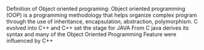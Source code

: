 Definition of Object oriented programing:
Object oriented programming (OOP) is a programming methodology that helps organize complex program through the use of inheritance, encapsulation, abstraction, polymorphism.
C evolved into C++ and C++ set the stage for JAVA 
From C java derives its syntax and many of the Object Oriented Programming Feature were influenced by C++